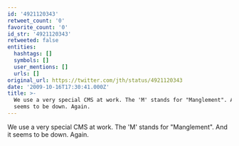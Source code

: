 ```yaml
---
id: '4921120343'
retweet_count: '0'
favorite_count: '0'
id_str: '4921120343'
retweeted: false
entities:
  hashtags: []
  symbols: []
  user_mentions: []
  urls: []
original_url: https://twitter.com/jth/status/4921120343
date: '2009-10-16T17:30:41.000Z'
title: >-
  We use a very special CMS at work. The 'M' stands for "Manglement". And it
  seems to be down. Again.
---
```


We use a very special CMS at work. The 'M' stands for "Manglement". And it seems to be down. Again.